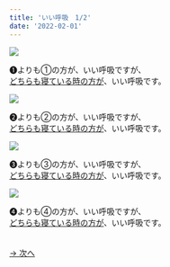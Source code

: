 ```yaml
---
title: 'いい呼吸　1/2'
date: '2022-02-01'
---
```

![](/images/a_01_.jpg)

➊よりも①の方が、いい呼吸ですが、   
[どちらも寝ている時の方が]()、いい呼吸です。

![](/images/a_02_.jpg)

➋よりも②の方が、いい呼吸ですが、   
[どちらも寝ている時の方が]()、いい呼吸です。

![](/images/a_03_.jpg)

➌よりも③の方が、いい呼吸ですが、   
[どちらも寝ている時の方が]()、いい呼吸です。

![](/images/a_04_.jpg)

➍よりも④の方が、いい呼吸ですが、    
[どちらも寝ている時の方が]()、いい呼吸です。

　  
[ → 次へ ](/posts/02-2)
